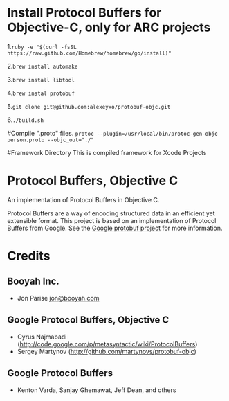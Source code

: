 # Install Protocol Buffers for Objective-C, only for ARC projects

   1.`ruby -e "$(curl -fsSL https://raw.github.com/Homebrew/homebrew/go/install)"`
   
   2.`brew install automake`
   
   3.`brew install libtool`
   
   4.`brew instal protobuf`

   5.`git clone git@github.com:alexeyxo/protobuf-objc.git`
   
   6.`./build.sh`

#Compile ".proto" files. 
   `protoc --plugin=/usr/local/bin/protoc-gen-objc person.proto --objc_out="./"`

#Framework Directory
 This is compiled framework for Xcode Projects

# Protocol Buffers, Objective C

An implementation of Protocol Buffers in Objective C.

Protocol Buffers are a way of encoding structured data in an efficient yet extensible format.
This project is based on an implementation of Protocol Buffers from Google.  See the
[Google protobuf project][g-protobuf] for more information.

[g-protobuf]: http://code.google.com/p/protobuf/


# Credits

Booyah Inc.
-------------------------------------------------------------------------------
- Jon Parise <jon@booyah.com>


Google Protocol Buffers, Objective C
-------------------------------------------------------------------------------
- Cyrus Najmabadi  (http://code.google.com/p/metasyntactic/wiki/ProtocolBuffers)
- Sergey Martynov  (http://github.com/martynovs/protobuf-objc)


Google Protocol Buffers
-------------------------------------------------------------------------------
- Kenton Varda, Sanjay Ghemawat, Jeff Dean, and others
